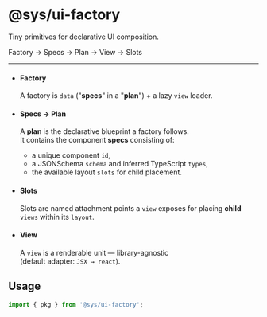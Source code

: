 # @sys/ui-factory

Tiny primitives for declarative UI composition.  

Factory → Specs → Plan → View → Slots

----

- #### Factory
  A factory is `data` ("**specs**" in a "**plan**") + a lazy `view` loader.  

- #### Specs → Plan
  A **plan** is the declarative blueprint a factory follows.  
  It contains the component **specs** consisting of:  
  - a unique component `id`, 
  - a JSONSchema `schema` and inferred TypeScript `types`,
  - the available layout `slots` for child placement.

- #### Slots
  Slots are named attachment points a `view` exposes for placing **child** `views` within its `layout`.

- #### View
  A `view` is a renderable unit — library-agnostic  
  (default adapter: `JSX → react`).



## Usage
```ts
import { pkg } from '@sys/ui-factory';
```
